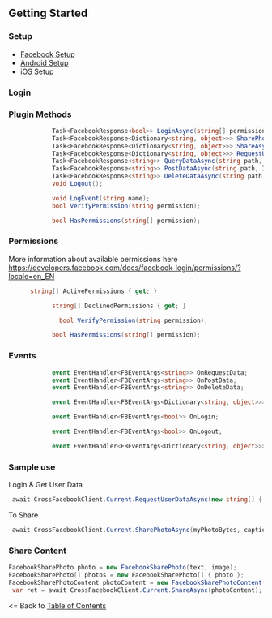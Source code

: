 ## Getting Started

### Setup
* [Facebook Setup](docs/FacebookPortalSetup.md)
* [Android Setup](docs/AndroidSetup.md)
* [iOS Setup](docs/iOSSetup.md)

### Login


### Plugin Methods
```cs
            Task<FacebookResponse<bool>> LoginAsync(string[] permissions, FacebookPermissionType permissionType = FacebookPermissionType.Read);
            Task<FacebookResponse<Dictionary<string, object>>> SharePhotoAsync(byte[] imgBytes, string caption = "");
            Task<FacebookResponse<Dictionary<string, object>>> ShareAsync(FacebookShareContent shareContent);
            Task<FacebookResponse<Dictionary<string, object>>> RequestUserDataAsync(string[] fields, string[] permissions, FacebookPermissionType permissionType = FacebookPermissionType.Read);
            Task<FacebookResponse<string>> QueryDataAsync(string path, string[] permissions, IDictionary<string, string> parameters = null, string version = null);
            Task<FacebookResponse<string>> PostDataAsync(string path, IDictionary<string, string> parameters = null, string version = null);
            Task<FacebookResponse<string>> DeleteDataAsync(string path, IDictionary<string, string> parameters = null, string version = null);
			void Logout();

            void LogEvent(string name);
            bool VerifyPermission(string permission);

            bool HasPermissions(string[] permission);

```

### Permissions

More information about available permissions here
https://developers.facebook.com/docs/facebook-login/permissions/?locale=en_EN

```cs
      string[] ActivePermissions { get; }

            string[] DeclinedPermissions { get; }

			  bool VerifyPermission(string permission);

            bool HasPermissions(string[] permission);

```

### Events

```cs
            event EventHandler<FBEventArgs<string>> OnRequestData;
            event EventHandler<FBEventArgs<string>> OnPostData;
            event EventHandler<FBEventArgs<string>> OnDeleteData;

            event EventHandler<FBEventArgs<Dictionary<string, object>>> OnUserData;

            event EventHandler<FBEventArgs<bool>> OnLogin;

            event EventHandler<FBEventArgs<bool>> OnLogout;

            event EventHandler<FBEventArgs<Dictionary<string, object>>> OnSharing;

```

### Sample use

Login & Get User Data

```cs
 await CrossFacebookClient.Current.RequestUserDataAsync(new string[] { "email", "first_name", "gender", "last_name", "birthday" }, new string[] { "email", "user_birthday" });
```

To Share
```cs
 await CrossFacebookClient.Current.SharePhotoAsync(myPhotoBytes, captionText);
```
### Share Content
```cs
FacebookSharePhoto photo = new FacebookSharePhoto(text, image);
FacebookSharePhoto[] photos = new FacebookSharePhoto[] { photo };                    
FacebookSharePhotoContent photoContent = new FacebookSharePhotoContent(photos);
 var ret = await CrossFacebookClient.Current.ShareAsync(photoContent);
```

<= Back to [Table of Contents](../README.md)
